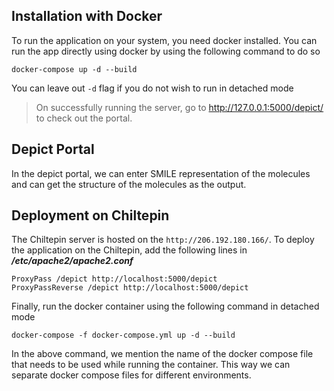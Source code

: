 ## Installation with Docker
To run the application on your system, you need docker installed. You can run the app directly using docker by using the following command to do so

    docker-compose up -d --build 
    
You can leave out `-d` flag if you do not wish to run in detached mode

> On successfully running the server, go to http://127.0.0.1:5000/depict/ to check out the portal.

## Depict Portal
In the depict portal, we can enter SMILE representation of the molecules and can get the structure of the molecules as the output. 


## Deployment on Chiltepin
The Chiltepin server is hosted on the `http://206.192.180.166/`. To deploy the application on the Chiltepin, add the following lines in ***/etc/apache2/apache2.conf***

    ProxyPass /depict http://localhost:5000/depict
    ProxyPassReverse /depict http://localhost:5000/depict

Finally, run the docker container using the following command in detached mode

    docker-compose -f docker-compose.yml up -d --build
In the above command, we mention the name of the docker compose file that needs to be used while running the container. This way we can separate docker compose files for different environments. 
